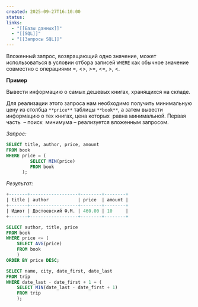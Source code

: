 ```yaml
---
created: 2025-09-27T16:10:00
status:
links:
  - "[[Базы данных]]"
  - "[[SQL]]"
  - "[[Запросы SQL]]"
---
```

Вложенный запрос, возвращающий одно значение, может использоваться в условии отбора записей `WHERE` как обычное значение совместно с операциями =, <>, >=, <=, >, <.

**Пример**

Вывести информацию о самых дешевых книгах, хранящихся на складе.

Для реализации этого запроса нам необходимо получить минимальную цену из столбца `**price**` таблицы `**book**`, а затем вывести информацию о тех книгах, цена которых  равна минимальной. Первая часть  – поиск  минимума – реализуется вложенным запросом.

_Запрос:_

```sql
SELECT title, author, price, amount
FROM book
WHERE price = (
         SELECT MIN(price) 
         FROM book
      );
```

_Результат:_

```sql
+-------+------------------+--------+--------+
| title | author           | price  | amount |
+-------+------------------+--------+--------+
| Идиот | Достоевский Ф.М. | 460.00 | 10     |
+-------+------------------+--------+--------+
```

```sql
SELECT author, title, price
FROM book
WHERE price <= (
    SELECT AVG(price)
    FROM book
    )
ORDER BY price DESC;
```

```sql
SELECT name, city, date_first, date_last
FROM trip
WHERE date_last - date_first + 1 = (
    SELECT MIN(date_last - date_first + 1)
    FROM trip
    );
```




























